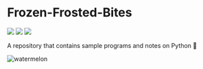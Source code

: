 # Frozen-Frosted-Bites

![](https://img.shields.io/github/last-commit/AbhilashG97/Frozen-Frosted-Bites.svg?colorB=red&style=popout)
![](https://img.shields.io/github/commit-activity/w/AbhilashG97/Frozen-Frosted-Bites.svg?colorB=orange&style=popout)
![](https://img.shields.io/github/stars/AbhilashG97/Frozen-Frosted-Bites.svg?style=social)

A repository that contains sample programs and notes on Python :snake:

![watermelon](https://raw.github.com/AbhilashG97/Frozen-Frosted-Bites/master/images/image.png)

